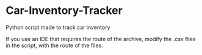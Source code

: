 # Car-Inventory-Tracker
Python script made to track car inventory

If you use an IDE that requires the route of the archive, modify the .csv files in the script, with the route of the files.
